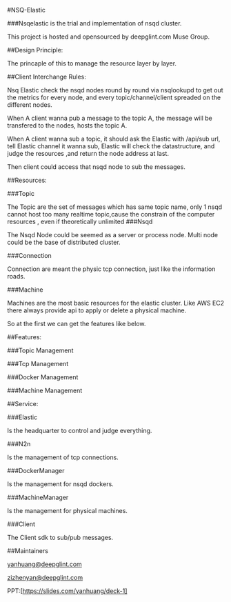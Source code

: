 #NSQ-Elastic

###Nsqelastic is the trial and implementation of nsqd cluster.

This project is hosted and opensourced by deepglint.com Muse Group.

##Design Principle:

The princaple of this to manage the resource layer by layer.

##Client Interchange Rules:

Nsq Elastic check the nsqd nodes round by round via nsqlookupd to get out the metrics for every node, and every topic/channel/client spreaded on the different nodes.

When A client wanna pub a message to the topic A, the message will be transfered to the nodes, hosts the topic A.

When A client wanna sub a topic, it should ask the Elastic with /api/sub url, tell Elastic channel it wanna sub, Elastic will check the datastructure, and judge the resources ,and return the node address at last.

Then client could access that nsqd node to sub the messages.


##Resources:

###Topic

The Topic are the set of messages which has same topic name, only 1 nsqd cannot host too many realtime topic,cause the constrain of the computer resources , even if theoretically unlimited
###Nsqd

The Nsqd Node could be seemed as a server or process node. Multi node could be the base of distributed cluster.

###Connection

Connection are meant the physic tcp connection, just like the information roads.

###Machine

Machines are the most basic resources for the elastic cluster. Like AWS EC2 there always provide api to apply or delete a physical machine.

So at the first we can get the features like below.

##Features:

###Topic Management

###Tcp Management

###Docker Management

###Machine Management
 


##Service:

###Elastic

Is the headquarter to control and judge everything.

###N2n

Is the management of tcp connections.

###DockerManager

Is the management for nsqd dockers.

###MachineManager

Is the management for physical machines.

###Client

The Client sdk to sub/pub messages.

##Maintainers

yanhuang@deepglint.com

zizhenyan@deepglint.com

PPT:[https://slides.com/yanhuang/deck-1]